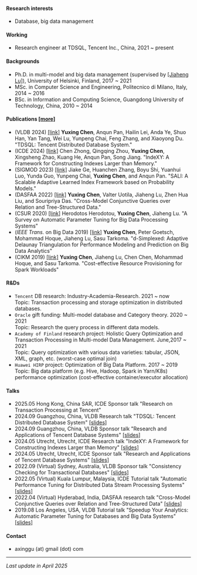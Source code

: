 [comment]: # (Short bio)

#### Research interests
- Database, big data management

#### Working
- Research engineer at TDSQL, Tencent Inc., China, 2021 ~ present

#### Backgrounds
- Ph.D. in multi-model and big data management (supervised by [[Jiaheng Lu]](https://www.cs.helsinki.fi/u/jilu/)), University of Helsinki, Finland, 2017 ~ 2021
- MSc. in Computer Science and Engineering, Politecnico di Milano, Italy, 2014 ~ 2016
- BSc. in Information and Computing Science, Guangdong University of Technology, China, 2010 ~ 2014 

#### Publications [[more]](https://scholar.google.com/citations?user=9nOJIrIAAAAJ&hl)
- (VLDB 2024) [[link]](https://dl.acm.org/doi/10.14778/3685800.3685812) **Yuxing Chen**, Anqun Pan, Hailin Lei, Anda Ye, Shuo Han, Yan Tang, Wei Lu, Yunpeng Chai, Feng Zhang, and Xiaoyong Du. "TDSQL: Tencent Distributed Database System."
- (ICDE 2024) [[link]](https://www.computer.org/csdl/proceedings-article/icde/2024/171500a516/1YOtYjA4kTu) Chen Zhong, Qingqing Zhou, **Yuxing Chen**, Xingsheng Zhao, Kuang He, Anqun Pan, Song Jiang. "IndeXY: A Framework for Constructing Indexes Larger than Memory."
- (SIGMOD 2023) [[link]](https://dl.acm.org/doi/10.1145/3626752) Jiake Ge, Huanchen Zhang, Boyu Shi, Yuanhui Luo, Yunda Guo, Yunpeng Chai, **Yuxing Chen**, and Anqun Pan. "SALI: A Scalable Adaptive Learned Index Framework based on Probability Models." 
- (DASFAA 2022) [[link]](https://www.springerprofessional.de/en/cross-model-conjunctive-queries-over-relation-and-tree-structure/20346184) **Yuxing Chen**, Valter Uotila, Jiaheng Lu, Zhen Hua Liu, and Souripriya Das. "Cross-Model Conjunctive Queries over Relation and Tree-Structured Data." 
- (CSUR 2020) [[link]](https://ieeexplore.ieee.org/document/9835493) Herodotos Herodotou, **Yuxing Chen**, Jiaheng Lu. "A Survey on Automatic Parameter Tuning for Big Data Processing Systems" 
- (*IEEE Trans.* on Big Data 2019) [[link]](https://ieeexplore.ieee.org/document/8878273) **Yuxing Chen**, Peter Goetsch, Mohammad Hoque, Jiaheng Lu, Sasu Tarkoma. "d-Simplexed: Adaptive Delaunay Triangulation for Performance Modeling and Prediction on Big Data Analytics" 
- (CIKM 2019) [[link]](https://dl.acm.org/citation.cfm?id=3358090) **Yuxing Chen**, Jiaheng Lu, Chen Chen, Mohammad Hoque, and Sasu Tarkoma. "Cost-effective Resource Provisioning for Spark Workloads"

#### R&Ds
- `Tencent` DB research: Industry-Academia-Research. 2021 ~ now  
 Topic: Transaction processing and storage optimization in distributed databases.
- `Oracle` gift funding: Multi-model database and Category theory. 2020 ~ 2021  
 Topic: Research the query process in different data models. 
- `Academy of Finland` research project: Holistic Query Optimization and Transaction Processing in Multi-model Data Management. June,2017 ~ 2021  
  Topic: Query optimization with various data varieties: tabular, JSON, XML, graph, etc. (worst-case optimal join)
- `Huawei HIRP` project: Optimization of Big Data Platform. 2017 ~ 2019  
 Topic: Big data platform (e.g. Hive, Hadoop, Spark in Yarn/K8s) performance optimization (cost-effective container/executor allocation)


#### Talks
- 2025.05 Hong Kong, China SAR, ICDE Sponsor talk "Research on Transaction Processing at Tencent"
- 2024.09 Guangzhou, China, VLDB Research talk "TDSQL: Tencent Distributed Database System" [[slides]](slides/20240827-vldb-industry-TDSQL-Tencent-Distributed-Database-System.pptx)
- 2024.09 Guangzhou, China, VLDB Sponsor talk "Research and Applications of Tencent Database Systems" [[slides]](slides/20240827-vldb-sponsor-Research-and-Applications-of-Tencent-Database-Systems.pptx)
- 2024.05 Utrecht, Utrecht, ICDE Research talk "IndeXY: A Framework for Constructing Indexes Larger than Memory" [[slides]](slides/20240514-icde-IndeXY.pptx)
- 2024.05 Utrecht, Utrecht, ICDE Sponsor talk "Research and Applications of Tencent Database Systems" [[slides]](slides/20240514-icde-sponsor-talk.pptx)
- 2022.09 (Virtual) Sydney, Australia, VLDB Sponsor talk "Consistency Checking for Transactional Databases" [[slides]](slides/20220906_yuxing_sponsor_talk.pptx)
- 2022.05 (Virtual) Kuala Lumpur, Malaysia, ICDE Tutorial talk "Automatic Performance Tuning for Distributed Data Stream Processing Systems" [[slides]](slides/20220510-icde-tutorial-automatic_performance_tuning_for_distributed_data_stream_processing_systems.pdf)
- 2022.04 (Virtual) Hyderabad, India, DASFAA research talk "Cross-Model Conjunctive Queries over Relation and Tree-Structured Data" [[slides]](slides/20220412-dasfaa_Cross_Model_Conjunctive_Queries_Yuxing.pdf)
- 2019.08 Los Angeles, USA, VLDB Tutorial talk "Speedup Your Analytics: Automatic Parameter Tuning for Databases and Big Data Systems" [[slides]](slides/20190828-vldb-turorial_presentation_version.pdf)


#### Contact
- axinggu (at) gmail (dot) com



------------

_Last update in April 2025_
